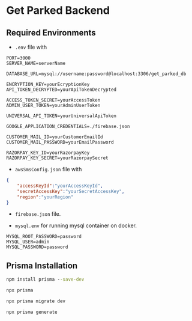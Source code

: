 # Get Parked Backend

## Required Environments

- `.env` file with

```env
PORT=3000
SERVER_NAME=serverName

DATABASE_URL=mysql://username:password@localhost:3306/get_parked_db

ENCRYPTION_KEY=yourEcryptionKey
API_TOKEN_DECRYPTED=yourApiTokenDecrypted

ACCESS_TOKEN_SECRET=yourAccessToken
ADMIN_USER_TOKEN=yourAdminUserToken

UNIVERSAL_API_TOKEN=yourUniversalApiToken

GOOGLE_APPLICATION_CREDENTIALS=./firebase.json

CUSTOMER_MAIL_ID=yourCustomerEmailId
CUSTOMER_MAIL_PASSWORD=yourEmailPassword

RAZORPAY_KEY_ID=yourRazorpayKey
RAZORPAY_KEY_SECRET=yourRazorpaySecret
```

- `awsSmsConfig.json` file with

```json
{
    "accessKeyId":"yourAccessKeyId",
    "secretAccessKey":"yourSecretAccessKey",
    "region":"yourRegion"
}
```

- `firebase.json` file.

- `mysql.env` for running mysql container on docker.

```env
MYSQL_ROOT_PASSWORD=password
MYSQL_USER=admin
MYSQL_PASSWORD=password
```

## Prisma Installation

```cmd
npm install prisma --save-dev
```

```cmd
npx prisma
```

```cmd
npx prisma migrate dev
```

```cmd
npx prisma generate
```
